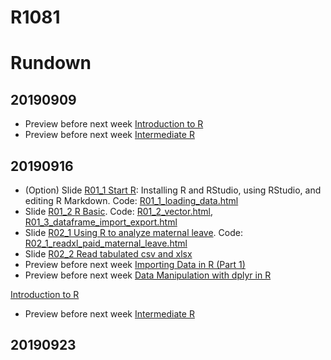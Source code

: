 # R1081
# Rundown
## 20190909
* Preview before next week [Introduction to R](https://www.datacamp.com/courses/free-introduction-to-r)
* Preview before next week [Intermediate R](https://www.datacamp.com/courses/intermediate-r)
## 20190916
* (Option) Slide [R01_1 Start R](https://docs.google.com/presentation/d/e/2PACX-1vR7PyAkfJBZq-LbZefnlbvlPhEbB2s1o5vQTabdEN5Fxa7PQwHv3eVgiQrpM1lkGsKrJ0xmya0l2ktj/pub?start=false&loop=false&delayms=3000): Installing R and RStudio, using RStudio, and editing R Markdown. Code: [R01_1_loading_data.html](R01_1_loading_data.html)
* Slide [R01_2 R Basic](https://docs.google.com/presentation/d/e/2PACX-1vRjb_W1Vo9-zD9F4FmWOiB6K4ezkF6W64OKcX7bZD6ordKvOT-6LFoGi0le-HzT2ABKudDNhr_qKt2x/pub?start=false&loop=false&delayms=3000). Code: [R01_2_vector.html](R01_2_vector.html), [R01_3_dataframe_import_export.html](R01_3_dataframe_import_export.html)
* Slide [R02_1 Using R to analyze maternal leave](https://docs.google.com/presentation/d/e/2PACX-1vRDGlYA4GPhbgreLaJUXBIWPz0xmfT4pG40s4h4LXD7Gq5k65as5sAf_6-o7-WFKyTY5jOcWI_f77Sn/pub?start=false&loop=false&delayms=3000). Code: [R02_1_readxl_paid_maternal_leave.html](R02_1_readxl_paid_maternal_leave.html)
* Slide [R02_2 Read tabulated csv and xlsx](https://docs.google.com/presentation/d/e/2PACX-1vTFRVkwdscR3QNdVD6Q8JEKshlORtgdP_DUq19HPjbO6_8nN3ADTEtxuOr_Z28t3HKGdf9_m3icULpO/pub?start=false&loop=false&delayms=3000)
* Preview before next week [Importing Data in R (Part 1)](https://www.datacamp.com/courses/importing-data-in-r-part-1)
* Preview before next week [Data Manipulation with dplyr in R](https://www.datacamp.com/courses/data-manipulation-with-dplyr-in-r)


[Introduction to R](https://www.datacamp.com/courses/free-introduction-to-r)
* Preview before next week [Intermediate R](https://www.datacamp.com/courses/intermediate-r) 
## 20190923
